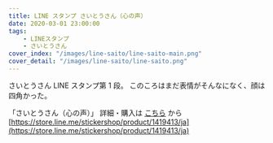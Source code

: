```yaml
---
title: LINE スタンプ さいとうさん（心の声）
date: 2020-03-01 23:00:00
tags:
    - LINEスタンプ
    - さいとうさん
cover_index: "/images/line-saito/line-saito-main.png"
cover_detail: "/images/line-saito/line-saito.png"
---
```


さいとうさん LINE スタンプ第 1 段。
このころはまだ表情がそんなになく、顔は四角かった。

「さいとうさん（心の声）」
詳細・購入は [こちら](https://store.line.me/stickershop/product/1419413/ja) から
[https://store.line.me/stickershop/product/1419413/ja](https://store.line.me/stickershop/product/1419413/ja)
